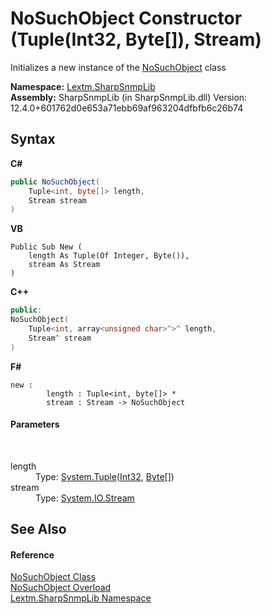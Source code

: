 # NoSuchObject Constructor (Tuple(Int32, Byte[]), Stream)
 

Initializes a new instance of the <a href="T_Lextm_SharpSnmpLib_NoSuchObject">NoSuchObject</a> class

**Namespace:**&nbsp;<a href="N_Lextm_SharpSnmpLib">Lextm.SharpSnmpLib</a><br />**Assembly:**&nbsp;SharpSnmpLib (in SharpSnmpLib.dll) Version: 12.4.0+601762d0e653a71ebb69af963204dfbfb6c26b74

## Syntax

**C#**<br />
``` C#
public NoSuchObject(
	Tuple<int, byte[]> length,
	Stream stream
)
```

**VB**<br />
``` VB
Public Sub New ( 
	length As Tuple(Of Integer, Byte()),
	stream As Stream
)
```

**C++**<br />
``` C++
public:
NoSuchObject(
	Tuple<int, array<unsigned char>^>^ length, 
	Stream^ stream
)
```

**F#**<br />
``` F#
new : 
        length : Tuple<int, byte[]> * 
        stream : Stream -> NoSuchObject
```


#### Parameters
&nbsp;<dl><dt>length</dt><dd>Type: <a href="https://docs.microsoft.com/dotnet/api/system.tuple-2" target="_blank" rel="noopener noreferrer">System.Tuple</a>(<a href="https://docs.microsoft.com/dotnet/api/system.int32" target="_blank" rel="noopener noreferrer">Int32</a>, <a href="https://docs.microsoft.com/dotnet/api/system.byte" target="_blank" rel="noopener noreferrer">Byte</a>[])<br /></dd><dt>stream</dt><dd>Type: <a href="https://docs.microsoft.com/dotnet/api/system.io.stream" target="_blank" rel="noopener noreferrer">System.IO.Stream</a><br /></dd></dl>

## See Also


#### Reference
<a href="T_Lextm_SharpSnmpLib_NoSuchObject">NoSuchObject Class</a><br /><a href="Overload_Lextm_SharpSnmpLib_NoSuchObject__ctor">NoSuchObject Overload</a><br /><a href="N_Lextm_SharpSnmpLib">Lextm.SharpSnmpLib Namespace</a><br />